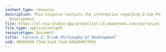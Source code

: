 ```yaml
---
content_type: resource
description: This resource contains the information regarding D-Lab Philosophy of
  Development.
file: https://ol-ocw-studio-app-production.s3.amazonaws.com/courses/ec-701j-d-lab-i-development-fall-2009/d9b8450077ed2ae471c066b6998f703d_MITEC_701JF09_lec02_nb.pdf
file_type: application/pdf
resourcetype: Document
title: 'Lecture 2: D-Lab Philosophy of Development'
uid: d9b84500-77ed-2ae4-71c0-66b6998f703d
---
```

